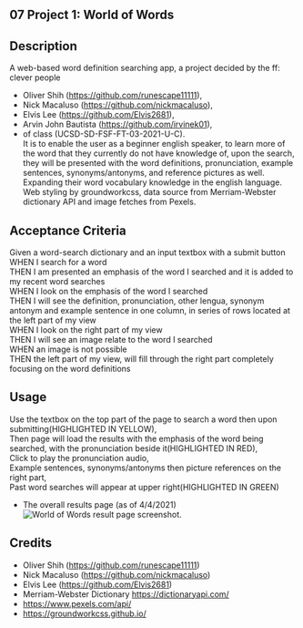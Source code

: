 ## 07 Project 1: World of Words

## Description
A web-based word definition searching app, a project decided by the ff: clever people 
- Oliver Shih (https://github.com/runescape11111), 
- Nick Macaluso (https://github.com/nickmacaluso), 
- Elvis Lee (https://github.com/Elvis2681), 
- Arvin John Bautista (https://github.com/irvinek01),
- of class (UCSD-SD-FSF-FT-03-2021-U-C).   
It is to enable the user as a beginner english speaker, to learn more of the word that they currently do not have knowledge of, upon the search, they will be presented with the word definitions, pronunciation, example sentences, synonyms/antonyms, and reference pictures as well.  
Expanding their word vocabulary knowledge in the english language. Web styling by groundworkcss, data source from Merriam-Webster dictionary API and image fetches from Pexels.

## Acceptance Criteria
Given a word-search dictionary and an input textbox with a submit button  
WHEN I search for a word  
THEN I am presented an emphasis of the word I searched and it is added to my recent word searches  
WHEN I look on the emphasis of the word I searched  
THEN I will see the definition, pronunciation, other lengua, synonym antonym and example sentence in one column, in series of rows located at the left part of my view  
WHEN I look on the right part of my view  
THEN I will see an image relate to the word I searched  
WHEN an image is not possible  
THEN the left part of my view, will fill through the right part completely focusing on the word definitions

## Usage
Use the textbox on the top part of the page to search a word then upon submitting(HIGHLIGHTED IN YELLOW),  
Then page will load the results with the emphasis of the word being searched, with the pronunciation beside it(HIGHLIGHTED IN RED),   
Click to play the pronunciation audio,  
Example sentences, synonyms/antonyms then picture references on the right part,  
Past word searches will appear at upper right(HIGHLIGHTED IN GREEN)
- The overall results page (as of 4/4/2021)
![World of Words result page screenshot.](./Assets/screenshots/screenshot2.png)

## Credits
- Oliver Shih (https://github.com/runescape11111)
- Nick Macaluso (https://github.com/nickmacaluso)
- Elvis Lee (https://github.com/Elvis2681)
- Merriam-Webster Dictionary https://dictionaryapi.com/
- https://www.pexels.com/api/
- https://groundworkcss.github.io/
